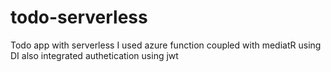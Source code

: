 # todo-serverless
Todo app with serverless
I used azure function coupled with mediatR using DI
also integrated authetication using jwt
